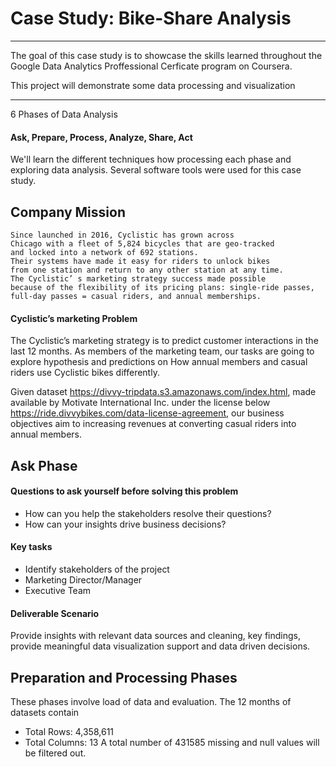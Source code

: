 
# Case Study: Bike-Share Analysis 
---------------------------------------------------------------
 The goal of this case study is to showcase the skills learned 
 throughout the Google Data Analytics Proffessional 
 Cerficate program on Coursera.

 This project will demonstrate some data processing and visualization
 
 ---------------------------------------------
  6 Phases of Data Analysis 
 #### Ask, Prepare, Process, Analyze, Share, Act
 
 We'll learn the different techniques 
 how processing each phase and exploring data analysis. 
 Several software tools were used for this case study.


 ## Company Mission
    Since launched in 2016, Cyclistic has grown across 
    Chicago with a fleet of 5,824 bicycles that are geo-tracked 
    and locked into a network of 692 stations. 
    Their systems have made it easy for riders to unlock bikes 
    from one station and return to any other station at any time. 
    The Cyclistic’ s marketing strategy success made possible 
    because of the flexibility of its pricing plans: single-ride passes, 
    full-day passes = casual riders, and annual memberships.

#### Cyclistic’s marketing Problem
The Cyclistic’s marketing strategy is 
to predict customer interactions in the last 12 months.
As members of the marketing team, our tasks are going to
explore hypothesis and predictions on 
How annual members and casual riders use Cyclistic bikes differently.

Given dataset https://divvy-tripdata.s3.amazonaws.com/index.html, 
made available by Motivate International Inc. under the license below
https://ride.divvybikes.com/data-license-agreement, 
our business objectives aim to increasing revenues at
converting casual riders into annual members.


## Ask Phase

#### Questions to ask yourself before solving this problem

- How can you help the stakeholders resolve their questions?
- How can your insights drive business decisions?

#### Key tasks 

- Identify stakeholders of the project 
- Marketing Director/Manager
- Executive Team

#### Deliverable Scenario
Provide insights with relevant data sources 
and cleaning, key findings,
provide meaningful data visualization support 
and data driven decisions.


## Preparation and Processing Phases
These phases involve load of data and evaluation.
The 12 months of datasets contain 
- Total Rows: 4,358,611
- Total Columns: 13
A total number of 431585 missing 
and null values will be filtered out.
















